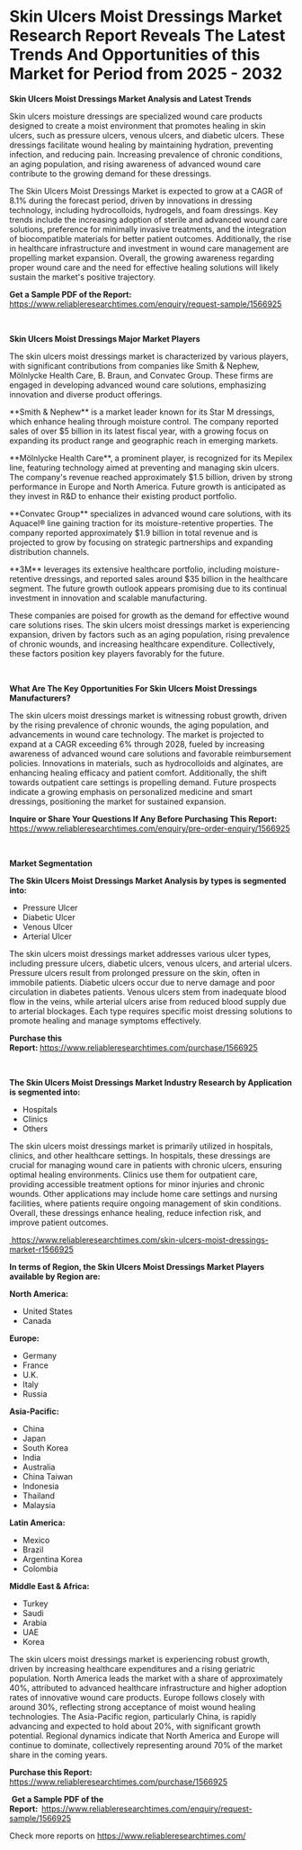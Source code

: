 <p><h1>Skin Ulcers Moist Dressings Market Research Report Reveals The Latest Trends And Opportunities of this Market for Period from 2025 - 2032</h1></p><p><strong>Skin Ulcers Moist Dressings Market Analysis and Latest Trends</strong></p>
<p><p>Skin ulcers moisture dressings are specialized wound care products designed to create a moist environment that promotes healing in skin ulcers, such as pressure ulcers, venous ulcers, and diabetic ulcers. These dressings facilitate wound healing by maintaining hydration, preventing infection, and reducing pain. Increasing prevalence of chronic conditions, an aging population, and rising awareness of advanced wound care contribute to the growing demand for these dressings.</p><p>The Skin Ulcers Moist Dressings Market is expected to grow at a CAGR of 8.1% during the forecast period, driven by innovations in dressing technology, including hydrocolloids, hydrogels, and foam dressings. Key trends include the increasing adoption of sterile and advanced wound care solutions, preference for minimally invasive treatments, and the integration of biocompatible materials for better patient outcomes. Additionally, the rise in healthcare infrastructure and investment in wound care management are propelling market expansion. Overall, the growing awareness regarding proper wound care and the need for effective healing solutions will likely sustain the market's positive trajectory.</p></p>
<p><strong>Get a Sample PDF of the Report:&nbsp;</strong> <a href="https://www.reliableresearchtimes.com/enquiry/request-sample/1566925?utm_campaign=3317&utm_medium=2&utm_source=Github&utm_content=ia&utm_term=22032025&utm_id=skin-ulcers-moist-dressings">https://www.reliableresearchtimes.com/enquiry/request-sample/1566925</a></p>
<p>&nbsp;</p>
<p><strong>Skin Ulcers Moist Dressings Major Market Players</strong></p>
<p><p>The skin ulcers moist dressings market is characterized by various players, with significant contributions from companies like Smith & Nephew, Mölnlycke Health Care, B. Braun, and Convatec Group. These firms are engaged in developing advanced wound care solutions, emphasizing innovation and diverse product offerings.</p><p>**Smith & Nephew** is a market leader known for its Star M dressings, which enhance healing through moisture control. The company reported sales of over $5 billion in its latest fiscal year, with a growing focus on expanding its product range and geographic reach in emerging markets.</p><p>**Mölnlycke Health Care**, a prominent player, is recognized for its Mepilex line, featuring technology aimed at preventing and managing skin ulcers. The company's revenue reached approximately $1.5 billion, driven by strong performance in Europe and North America. Future growth is anticipated as they invest in R&D to enhance their existing product portfolio.</p><p>**Convatec Group** specializes in advanced wound care solutions, with its Aquacel® line gaining traction for its moisture-retentive properties. The company reported approximately $1.9 billion in total revenue and is projected to grow by focusing on strategic partnerships and expanding distribution channels.</p><p>**3M** leverages its extensive healthcare portfolio, including moisture-retentive dressings, and reported sales around $35 billion in the healthcare segment. The future growth outlook appears promising due to its continual investment in innovation and scalable manufacturing.</p><p>These companies are poised for growth as the demand for effective wound care solutions rises. The skin ulcers moist dressings market is experiencing expansion, driven by factors such as an aging population, rising prevalence of chronic wounds, and increasing healthcare expenditure. Collectively, these factors position key players favorably for the future.</p></p>
<p>&nbsp;</p>
<p><strong>What Are The Key Opportunities For Skin Ulcers Moist Dressings Manufacturers?</strong></p>
<p><p>The skin ulcers moist dressings market is witnessing robust growth, driven by the rising prevalence of chronic wounds, the aging population, and advancements in wound care technology. The market is projected to expand at a CAGR exceeding 6% through 2028, fueled by increasing awareness of advanced wound care solutions and favorable reimbursement policies. Innovations in materials, such as hydrocolloids and alginates, are enhancing healing efficacy and patient comfort. Additionally, the shift towards outpatient care settings is propelling demand. Future prospects indicate a growing emphasis on personalized medicine and smart dressings, positioning the market for sustained expansion.</p></p>
<p><strong>Inquire or Share Your Questions If Any Before Purchasing This Report:</strong> <a href="https://www.reliableresearchtimes.com/enquiry/pre-order-enquiry/1566925?utm_campaign=3317&utm_medium=2&utm_source=Github&utm_content=ia&utm_term=22032025&utm_id=skin-ulcers-moist-dressings">https://www.reliableresearchtimes.com/enquiry/pre-order-enquiry/1566925</a></p>
<p>&nbsp;</p>
<p><strong>Market Segmentation</strong></p>
<p><strong>The Skin Ulcers Moist Dressings Market Analysis by types is segmented into:</strong></p>
<p><ul><li>Pressure Ulcer</li><li>Diabetic Ulcer</li><li>Venous Ulcer</li><li>Arterial Ulcer</li></ul></p>
<p><p>The skin ulcers moist dressings market addresses various ulcer types, including pressure ulcers, diabetic ulcers, venous ulcers, and arterial ulcers. Pressure ulcers result from prolonged pressure on the skin, often in immobile patients. Diabetic ulcers occur due to nerve damage and poor circulation in diabetes patients. Venous ulcers stem from inadequate blood flow in the veins, while arterial ulcers arise from reduced blood supply due to arterial blockages. Each type requires specific moist dressing solutions to promote healing and manage symptoms effectively.</p></p>
<p><strong>Purchase this Report:&nbsp;</strong><a href="https://www.reliableresearchtimes.com/purchase/1566925?utm_campaign=3317&utm_medium=2&utm_source=Github&utm_content=ia&utm_term=22032025&utm_id=skin-ulcers-moist-dressings">https://www.reliableresearchtimes.com/purchase/1566925</a></p>
<p>&nbsp;</p>
<p><strong>The Skin Ulcers Moist Dressings Market Industry Research by Application is segmented into:</strong></p>
<p><ul><li>Hospitals</li><li>Clinics</li><li>Others</li></ul></p>
<p><p>The skin ulcers moist dressings market is primarily utilized in hospitals, clinics, and other healthcare settings. In hospitals, these dressings are crucial for managing wound care in patients with chronic ulcers, ensuring optimal healing environments. Clinics use them for outpatient care, providing accessible treatment options for minor injuries and chronic wounds. Other applications may include home care settings and nursing facilities, where patients require ongoing management of skin conditions. Overall, these dressings enhance healing, reduce infection risk, and improve patient outcomes.</p></p>
<p><a href="https://www.reliableresearchtimes.com/skin-ulcers-moist-dressings-market-r1566925?utm_campaign=3317&utm_medium=2&utm_source=Github&utm_content=ia&utm_term=22032025&utm_id=skin-ulcers-moist-dressings">&nbsp;https://www.reliableresearchtimes.com/skin-ulcers-moist-dressings-market-r1566925</a></p>
<p><strong>In terms of Region, the Skin Ulcers Moist Dressings Market Players available by Region are:</strong></p>
<p>
    <p> <strong> North America: </strong>
        <ul>
            <li>United States</li>
            <li>Canada</li>
        </ul>
        </p> 
    <p> <strong> Europe: </strong>
        <ul>
            <li>Germany</li>
            <li>France</li>
            <li>U.K.</li>
            <li>Italy</li>
            <li>Russia</li>
        </ul>
        </p> 
    <p> <strong> Asia-Pacific: </strong>
        <ul>
            <li>China</li>
            <li>Japan</li>
            <li>South Korea</li>
            <li>India</li>
            <li>Australia</li>
            <li>China Taiwan</li>
            <li>Indonesia</li>
            <li>Thailand</li>
            <li>Malaysia</li>
        </ul>
        </p> 
    <p> <strong> Latin America: </strong>
        <ul>
            <li>Mexico</li>
            <li>Brazil</li>
            <li>Argentina Korea</li>
            <li>Colombia</li>
        </ul>
        </p> 
    <p> <strong> Middle East & Africa: </strong>
        <ul>
            <li>Turkey</li>
            <li>Saudi</li>
            <li>Arabia</li>
            <li>UAE</li>
            <li>Korea</li>
        </ul>
    </p>
    </p>
<p><p>The skin ulcers moist dressings market is experiencing robust growth, driven by increasing healthcare expenditures and a rising geriatric population. North America leads the market with a share of approximately 40%, attributed to advanced healthcare infrastructure and higher adoption rates of innovative wound care products. Europe follows closely with around 30%, reflecting strong acceptance of moist wound healing technologies. The Asia-Pacific region, particularly China, is rapidly advancing and expected to hold about 20%, with significant growth potential. Regional dynamics indicate that North America and Europe will continue to dominate, collectively representing around 70% of the market share in the coming years.</p></p>
<p><strong>Purchase this Report: </strong><a href="https://www.reliableresearchtimes.com/purchase/1566925?utm_campaign=3317&utm_medium=2&utm_source=Github&utm_content=ia&utm_term=22032025&utm_id=skin-ulcers-moist-dressings">https://www.reliableresearchtimes.com/purchase/1566925</a></p>
<p>&nbsp;<strong>Get a Sample PDF of the Report:&nbsp;&nbsp;</strong><a href="https://www.reliableresearchtimes.com/enquiry/request-sample/1566925?utm_campaign=3317&utm_medium=2&utm_source=Github&utm_content=ia&utm_term=22032025&utm_id=skin-ulcers-moist-dressings">https://www.reliableresearchtimes.com/enquiry/request-sample/1566925</a></p>
<p><strong></strong></p>
<p>Check more reports on <a href="https://www.reliableresearchtimes.com/?utm_campaign=3317&utm_medium=2&utm_source=Github&utm_content=ia&utm_term=22032025&utm_id=skin-ulcers-moist-dressings">https://www.reliableresearchtimes.com/</a></p>